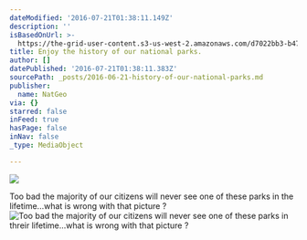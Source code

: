 ```yaml
---
dateModified: '2016-07-21T01:38:11.149Z'
description: ''
isBasedOnUrl: >-
  https://the-grid-user-content.s3-us-west-2.amazonaws.com/d7022bb3-b471-41f7-991c-e724d35562e5.jpg
title: Enjoy the history of our national parks.
author: []
datePublished: '2016-07-21T01:38:11.383Z'
sourcePath: _posts/2016-06-21-history-of-our-national-parks.md
publisher:
  name: NatGeo
via: {}
starred: false
inFeed: true
hasPage: false
inNav: false
_type: MediaObject

---
```

![](https://the-grid-user-content.s3-us-west-2.amazonaws.com/841b5a7c-ca88-42c0-b9af-475132be4c53.jpg)

Too bad the majority of our citizens will never see one of these parks in the lifetime...what is wrong with that picture ?
![Too bad the majority of our citizens will never see one of these parks in threir lifetime...what is wrong with that picture ?](https://the-grid-user-content.s3-us-west-2.amazonaws.com/d7022bb3-b471-41f7-991c-e724d35562e5.jpg)